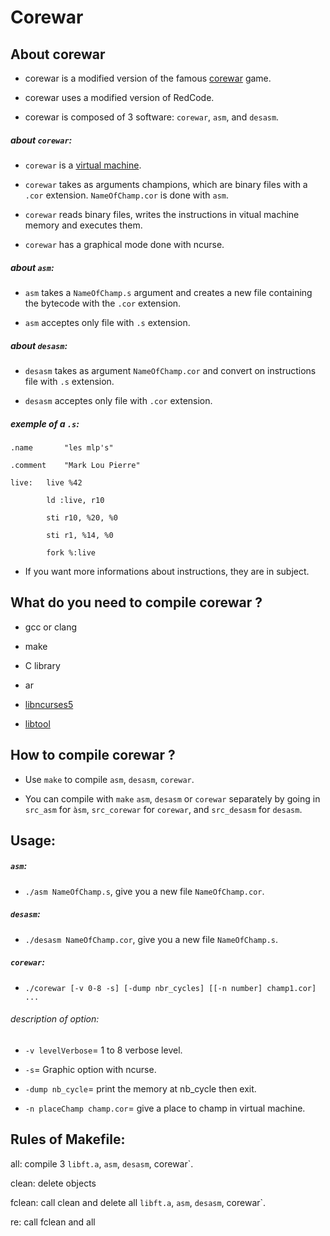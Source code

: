 # Corewar

## About corewar

* corewar is a modified version of the famous [corewar](https://en.wikipedia.org/wiki/Core_War) game.

* corewar uses a modified version of RedCode.

* corewar is composed of 3 software: `corewar`, `asm`, and `desasm`.

##### about `corewar`:

* `corewar` is a [virtual machine](https://en.wikipedia.org/wiki/Virtual_machine).

* `corewar` takes as arguments champions, which are binary files with a `.cor` extension. `NameOfChamp.cor` is done with `asm`.

* `corewar` reads binary files, writes the instructions in vitual machine memory and executes them.

* `corewar` has a graphical mode done with ncurse.

##### about `asm`:

* `asm` takes a `NameOfChamp.s` argument and creates a new file containing the bytecode with the `.cor` extension.

* `asm` acceptes only file with `.s` extension.

##### about `desasm`:

* `desasm` takes as argument `NameOfChamp.cor` and convert on instructions file with `.s` extension.

* `desasm` acceptes only file with `.cor` extension.

##### exemple of a `.s`:

```
.name		"les mlp's"

.comment	"Mark Lou Pierre"

live:   live %42

        ld :live, r10
      
        sti r10, %20, %0
        
        sti r1, %14, %0
        
        fork %:live
```

* If you want more informations about instructions, they are in subject.

## What do you need to compile corewar ?

* gcc or clang

* make

* C library

* ar

* [libncurses5](https://en.wikipedia.org/wiki/Ncurses)

* [libtool](https://www.gnu.org/software/libtool/)

## How to compile corewar ?

* Use `make` to compile `asm`, `desasm`, `corewar`.

* You can compile with `make` `asm`, `desasm` or `corewar` separately by going in `src_asm` for `àsm`, `src_corewar` for `corewar`, and `src_desasm` for `desasm`.

## Usage:

##### `asm`:

* `./asm NameOfChamp.s`, give you a new file `NameOfChamp.cor`.

##### `desasm`:

* `./desasm NameOfChamp.cor`, give you a new file `NameOfChamp.s`.

##### `corewar`:

* `./corewar [-v 0-8 -s] [-dump nbr_cycles] [[-n number] champ1.cor] ...`

###### description of option:

- `-v levelVerbose`= 1 to 8 verbose level.

- `-s`= Graphic option with ncurse.

- `-dump nb_cycle`= print the memory at nb_cycle then exit.

- `-n placeChamp champ.cor`= give a place to champ in virtual machine.

## Rules of Makefile:

all: compile 3 `libft.a`, `asm`, `desasm`, corewar`.

clean: delete objects

fclean: call clean and delete all `libft.a`, `asm`, `desasm`, corewar`.

re: call fclean and all
